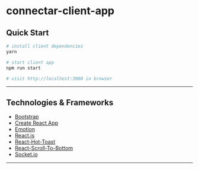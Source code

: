 # connectar-client-app

## Quick Start

```sh
# install client dependencies
yarn

# start client app
npm run start

# visit http://localhost:3000 in browser
```

---

## Technologies & Frameworks

- [Bootstrap]()
- [Create React App]()
- [Emotion](https://emotion.sh)
- [React.js]()
- [React-Hot-Toast]()
- [React-Scroll-To-Bottom]()
- [Socket.io]()

---
